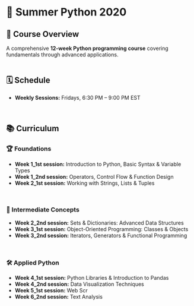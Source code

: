 # 🌟 Summer Python 2020  

## 📌 Course Overview  
A comprehensive **12-week Python programming course** covering fundamentals through advanced applications.  
<br>

## 🗓️ Schedule  
- **Weekly Sessions:** Fridays, 6:30 PM – 9:00 PM EST  
<br>

## 📚 Curriculum  

### 🏆 Foundations  
- **Week 1_1st session:** Introduction to Python, Basic Syntax & Variable Types  
- **Week 1_2nd session:** Operators, Control Flow & Function Design  
- **Week 2_1st session:** Working with Strings, Lists & Tuples  
<br>

### 🚀 Intermediate Concepts  
- **Week 2_2nd session:** Sets & Dictionaries: Advanced Data Structures  
- **Week 3_1st session:** Object-Oriented Programming: Classes & Objects  
- **Week 3_2nd session:** Iterators, Generators & Functional Programming  
<br>

### 🛠️ Applied Python  
- **Week 4_1st session:** Python Libraries & Introduction to Pandas  
- **Week 4_2nd session:** Data Visualization Techniques  
- **Week 5_1st session:** Web Scr
- **Week 6_2nd session:** Text Analysis
